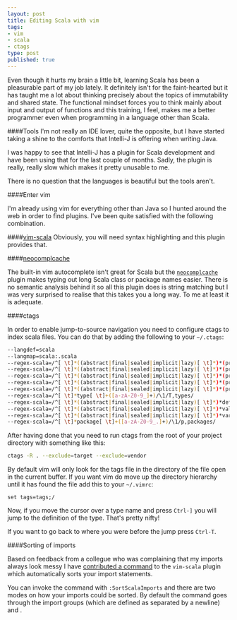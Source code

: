 ```yaml
---
layout: post
title: Editing Scala with vim
tags:
- vim
- scala
- ctags
type: post
published: true
---
```


Even though it hurts my brain a little bit, learning Scala has been
a pleasurable part of my job lately. It definitely isn't for the
faint-hearted but it has taught me a lot about thinking precisely about
the topics of immutability and shared state. The functional mindset forces
you to think mainly about input and output of functions and this training,
I feel, makes me a better programmer even when programming in a language other than Scala.

####Tools
I'm not really an IDE lover, quite the opposite, but I have started taking
a shine to the comforts that Intelli-J is offering when writing Java.

I was happy to see that Intelli-J has a plugin for Scala development and have
been using that for the last couple of months. Sadly, the plugin is really,
really slow which makes it pretty unusable to me.

There is no question that the languages is beautiful but the tools aren't.

####Enter vim

I'm already using vim for everything other than Java so I hunted around the
web in order to find plugins. I've been quite satisfied with the
following combination.

####[vim-scala](vim-scala)
Obviously, you will need syntax highlighting and this plugin provides that.

####[neocomplcache](https://github.com/Shougo/neocomplcache)

The built-in vim autocomplete isn't great for Scala but the [`neocomplcache`](https://github.com/Shougo/neocomplcache) plugin
makes typing out long Scala class or package names easier. There is no
semantic analysis behind it so all this plugin does is string matching but
I was very surprised to realise that this takes you a long way. To me at least
it is adequate.

####ctags

In order to enable jump-to-source navigation you need to configure ctags to
index scala files. You can do that by adding the following to your `~/.ctags`:

```bash
--langdef=scala
--langmap=scala:.scala
--regex-scala=/^[ \t]*((abstract|final|sealed|implicit|lazy)[ \t]*)*(private|protected)?[ \t]*class[ \t]+([a-zA-Z0-9_]+)/\4/c,classes/
--regex-scala=/^[ \t]*((abstract|final|sealed|implicit|lazy)[ \t]*)*(private|protected)?[ \t]*object[ \t]+([a-zA-Z0-9_]+)/\4/c,objects/
--regex-scala=/^[ \t]*((abstract|final|sealed|implicit|lazy)[ \t]*)*(private|protected)?[ \t]*case class[ \t]+([a-zA-Z0-9_]+)/\4/c,case classes/
--regex-scala=/^[ \t]*((abstract|final|sealed|implicit|lazy)[ \t]*)*(private|protected)?[ \t]*case object[ \t]+([a-zA-Z0-9_]+)/\4/c,case objects/
--regex-scala=/^[ \t]*((abstract|final|sealed|implicit|lazy)[ \t]*)*(private|protected)?[ \t]*trait[ \t]+([a-zA-Z0-9_]+)/\4/t,traits/
--regex-scala=/^[ \t]*type[ \t]+([a-zA-Z0-9_]+)/\1/T,types/
--regex-scala=/^[ \t]*((abstract|final|sealed|implicit|lazy)[ \t]*)*def[ \t]+([a-zA-Z0-9_]+)/\3/m,methods/
--regex-scala=/^[ \t]*((abstract|final|sealed|implicit|lazy)[ \t]*)*val[ \t]+([a-zA-Z0-9_]+)/\3/l,constants/
--regex-scala=/^[ \t]*((abstract|final|sealed|implicit|lazy)[ \t]*)*var[ \t]+([a-zA-Z0-9_]+)/\3/l,variables/
--regex-scala=/^[ \t]*package[ \t]+([a-zA-Z0-9_.]+)/\1/p,packages/
```

After having done that you need to run ctags from the root of your project
directory with something like this:

```bash
ctags -R . --exclude=target --exclude=vendor
```

By default vim will only look for the tags file in the directory of the file
open in the current buffer. If you want vim do move up the directory hierarchy
until it has found the file add this to your `~/.vimrc`:

```vim
set tags=tags;/
```

Now, if you move the cursor over a type name and press `Ctrl-]` you will jump
to the definition of the type. That's pretty nifty!

If you want to go back to where you were before the jump press `Ctrl-T`.

####Sorting of imports

Based on feedback from a collegue who was complaining that my imports always
look messy I have [contributed a command](https://github.com/derekwyatt/vim-scala/pull/24)
 to the `vim-scala` plugin which automatically sorts your import statements.

You can invoke the command with `:SortScalaImports` and there are two modes
on how your imports could be sorted. By default the command goes through
the import groups (which are defined as separated by a newline) and .
